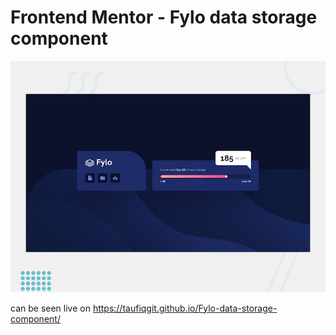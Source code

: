 # Frontend Mentor - Fylo data storage component

![Design preview for the Fylo data storage component coding challenge](./design/desktop-preview.jpg)

can be seen live on https://taufiqgit.github.io/Fylo-data-storage-component/
